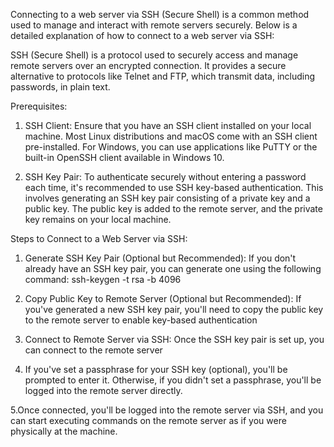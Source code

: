 Connecting to a web server via SSH (Secure Shell) is a common method used to manage and interact with remote servers securely. Below is a detailed explanation of how to connect to a web server via SSH:

SSH (Secure Shell) is a protocol used to securely access and manage remote servers over an encrypted connection. It provides a secure alternative to protocols like Telnet and FTP, which transmit data, including passwords, in plain text.

Prerequisites:

1. SSH Client: Ensure that you have an SSH client installed on your local machine. Most Linux distributions and macOS come with an SSH client pre-installed. For Windows, you can use applications like PuTTY or the built-in OpenSSH client available in Windows 10.

2. SSH Key Pair: To authenticate securely without entering a password each time, it's recommended to use SSH key-based authentication. This involves generating an SSH key pair consisting of a private key and a public key. The public key is added to the remote server, and the private key remains on your local machine.

Steps to Connect to a Web Server via SSH:

1. Generate SSH Key Pair (Optional but Recommended):
If you don't already have an SSH key pair, you can generate one using the following command: ssh-keygen -t rsa -b 4096

2.  Copy Public Key to Remote Server (Optional but Recommended):
If you've generated a new SSH key pair, you'll need to copy the public key to the remote server to enable key-based authentication

3. Connect to Remote Server via SSH:
Once the SSH key pair is set up, you can connect to the remote server

4. If you've set a passphrase for your SSH key (optional), you'll be prompted to enter it. Otherwise, if you didn't set a passphrase, you'll be logged into the remote server directly.

5.Once connected, you'll be logged into the remote server via SSH, and you can start executing commands on the remote server as if you were physically at the machine.

